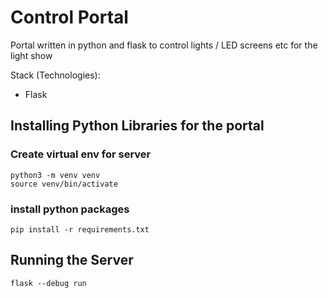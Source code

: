 # Control Portal

Portal written in python and flask to control lights / LED screens etc for the light show 

Stack (Technologies):
- Flask

## Installing Python Libraries for the portal 
### Create virtual env for server
```
python3 -m venv venv
source venv/bin/activate 
```


### install python packages 
```
pip install -r requirements.txt
```



## Running the Server
```
flask --debug run
```
